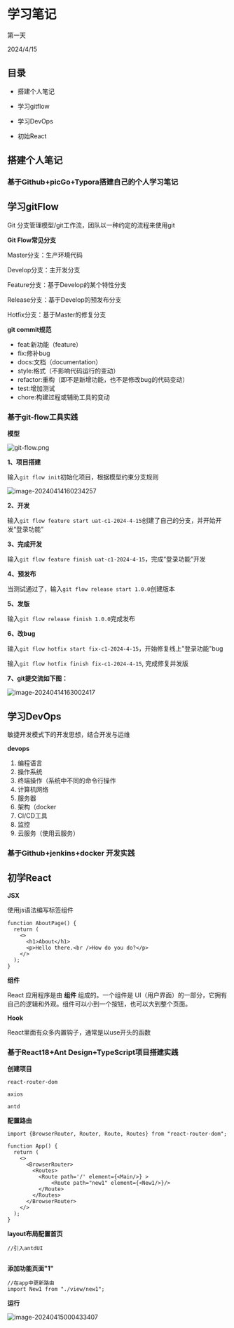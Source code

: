 # 学习笔记

第一天

2024/4/15

## 目录

- 搭建个人笔记

- 学习gitflow

- 学习DevOps
- 初始React

## 搭建个人笔记

### 基于Github+picGo+Typora搭建自己的个人学习笔记

## 学习gitFlow 

Git 分支管理模型/git工作流，团队以一种约定的流程来使用git

**Git Flow常见分支**

Master分支：生产环境代码

Develop分支：主开发分支

Feature分支：基于Develop的某个特性分支

Release分支：基于Develop的预发布分支

Hotfix分支：基于Master的修复分支

**git commit规范**

- feat:新功能（feature）
- fix:修补bug
- docs:文档（documentation）
- style:格式（不影响代码运行的变动）
- refactor:重构（即不是新增功能，也不是修改bug的代码变动）
- test:增加测试
- chore:构建过程或辅助工具的变动

### 基于git-flow工具**实践**

**模型**

![git-flow.png](https://raw.githubusercontent.com/levi33Y/pictures/main/1460000021034359)

**1、项目搭建**

输入`git flow init`初始化项目，根据模型约束分支规则

![image-20240414160234257](https://raw.githubusercontent.com/levi33Y/pictures/main/image-20240414160234257.png)

**2、开发**

输入`git flow feature start uat-c1-2024-4-15`创建了自己的分支，并开始开发“登录功能”

**3、完成开发**

输入`git flow feature finish uat-c1-2024-4-15`，完成“登录功能”开发

**4、预发布**

当测试通过了，输入`git flow release start 1.0.0`创建版本

**5、发版**

输入`git flow release finish 1.0.0`完成发布

**6、改bug**

输入`git flow hotfix start fix-c1-2024-4-15`，开始修复线上"登录功能"bug

输入`git flow hotfix finish fix-c1-2024-4-15`, 完成修复并发版

**7、git提交流如下图：**

![image-20240414163002417](https://raw.githubusercontent.com/levi33Y/pictures/main/image-20240414163002417.png)

## 学习DevOps

敏捷开发模式下的开发思想，结合开发与运维

**devops**

1. 编程语言
2. 操作系统
3. 终端操作（系统中不同的命令行操作
4. 计算机网络
5. 服务器
6. 架构（docker
7. CI/CD工具
8. 监控
9. 云服务（使用云服务）

### 基于Github+jenkins+docker 开发实践

## 初学React

**JSX**

使用js语法编写标签组件

```
function AboutPage() {
  return (
    <>
      <h1>About</h1>
      <p>Hello there.<br />How do you do?</p>
    </>
  );
}
```

**组件**

React 应用程序是由 **组件** 组成的。一个组件是 UI（用户界面）的一部分，它拥有自己的逻辑和外观。组件可以小到一个按钮，也可以大到整个页面。

**Hook**

React里面有众多内置钩子，通常是以use开头的函数

### 基于React18+Ant Design+TypeScript项目搭建实践

**创建项目**

 `react-router-dom`

`axios`

`antd`

**配置路由**

```react
import {BrowserRouter, Router, Route, Routes} from "react-router-dom";

function App() {
  return (
    <>
      <BrowserRouter>
        <Routes>
          <Route path='/' element={<Main/>} >
              <Route path="new1" element={<New1/>}/>
          </Route>
        </Routes>
      </BrowserRouter>
    </>
  );
}
```



**layout布局配置首页**

```react
//引入antdUI


```



**添加功能页面"1"**

```react
//在app中更新路由
import New1 from "./view/new1";
```

**运行**

![image-20240415000433407](https://raw.githubusercontent.com/levi33Y/pictures/main/image-20240415000433407.png)







